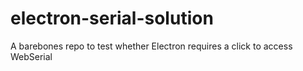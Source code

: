 # electron-serial-solution
A barebones repo to test whether Electron requires a click to access WebSerial

